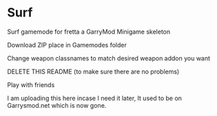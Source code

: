 Surf
====

Surf gamemode for fretta a GarryMod Minigame skeleton

Download ZIP place in Gamemodes folder

Change weapon classnames to match desired weapon addon you want

DELETE THIS README (to make sure there are no problems)

Play with friends

I am uploading this here incase I need it later, It used to be on Garrysmod.net which is now gone.
